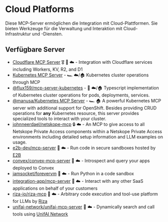 # Cloud Platforms

Diese MCP-Server ermöglichen die Integration mit Cloud-Plattformen. Sie bieten Werkzeuge für die Verwaltung und Interaktion mit Cloud-Infrastruktur und -Diensten.

## Verfügbare Server

- [Cloudflare MCP Server](https://github.com/cloudflare/mcp-server-cloudflare) 🎖️ 📇 ☁️ - Integration with Cloudflare services including Workers, KV, R2, and D1
- [Kubernetes MCP Server](https://github.com/strowk/mcp-k8s-go) - 🏎️ ☁️/🏠 Kubernetes cluster operations through MCP
- [@flux159/mcp-server-kubernetes](https://github.com/Flux159/mcp-server-kubernetes) - 📇 ☁️/🏠 Typescript implementation of Kubernetes cluster operations for pods, deployments, services.
- [@manusa/Kubernetes MCP Server](https://github.com/manusa/kubernetes-mcp-server) - 🏎️ 🏠 A powerful Kubernetes MCP server with additional support for OpenShift. Besides providing CRUD operations for **any** Kubernetes resource, this server provides specialized tools to interact with your cluster.
- [johnneerdael/netskope-mcp](https://github.com/johnneerdael/netskope-mcp) 🔒 ☁️ - An MCP to give access to all Netskope Private Access components within a Netskope Private Access environments including detailed setup information and LLM examples on usage.
- [e2b-dev/mcp-server](https://github.com/e2b-dev/mcp-server) 📇 ☁️ - Run code in secure sandboxes hosted by [E2B](https://e2b.dev)
- [convex/convex-mcp-server](https://stack.convex.dev/convex-mcp-server) 📇 ☁️ - Introspect and query your apps deployed to Convex
- [jamsocket/forevervm](https://github.com/jamsocket/forevervm/tree/main/javascript/mcp-server) 📇 ☁️ - Run Python in a code sandbox
- [integration-app/mcp-server](https://github.com/integration-app/mcp-server) 📇 ☁️ - Interact with any other SaaS applications on behalf of your customers
- [riza-io/riza-mcp](https://github.com/riza-io/riza-mcp) 📇 ☁️ - Arbitrary code execution and tool-use platform for LLMs by [Riza](https://riza.io)
- [unifai-network/unifai-mcp-server](https://github.com/unifai-network/unifai-mcp-server) 📇 ☁️ - Dynamically search and call tools using [UnifAI Network](https://unifai.network) 
